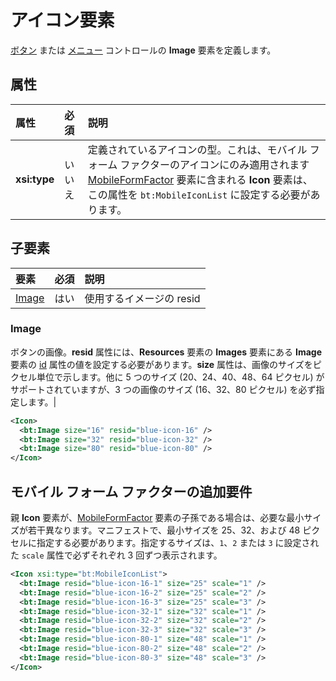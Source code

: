 # <a name="icon-element"></a>アイコン要素

[ボタン](control.md#button-control) または [メニュー](control.md#menu-dropdown-button-controls) コントロールの **Image** 要素を定義します。

## <a name="attributes"></a>属性

|  属性  |  必須  |  説明  |
|:-----|:-----|:-----|
|  **xsi:type**  |  いいえ  | 定義されているアイコンの型。これは、モバイル フォーム ファクターのアイコンにのみ適用されます[MobileFormFactor](mobileformfactor.md) 要素に含まれる **Icon** 要素は、この属性を `bt:MobileIconList` に設定する必要があります。 |

## <a name="child-elements"></a>子要素

|  要素 |  必須  |  説明  |
|:-----|:-----|:-----|
|  [Image](#image)        | はい |   使用するイメージの resid         |

### <a name="image"></a>Image

ボタンの画像。**resid** 属性には、**Resources** 要素の **Images** 要素にある **Image** 要素の [id](resources.md) 属性の値を設定する必要があります。**size** 属性は、画像のサイズをピクセル単位で示します。他に 5 つのサイズ (20、24、40、48、64 ピクセル) がサポートされていますが、3 つの画像のサイズ (16、32、80 ピクセル) を必ず指定します。|

```xml
<Icon>
  <bt:Image size="16" resid="blue-icon-16" />
  <bt:Image size="32" resid="blue-icon-32" />
  <bt:Image size="80" resid="blue-icon-80" />
</Icon>
```

## <a name="additional-requirements-for-mobile-form-factors"></a>モバイル フォーム ファクターの追加要件

親 **Icon** 要素が、[MobileFormFactor](mobileformfactor.md) 要素の子孫である場合は、必要な最小サイズが若干異なります。マニフェストで、最小サイズを 25、32、および 48 ピクセルに指定する必要があります。指定するサイズは、`1`、`2` または `3` に設定された `scale` 属性で必ずそれぞれ 3 回ずつ表示されます。

```xml
<Icon xsi:type="bt:MobileIconList">
  <bt:Image resid="blue-icon-16-1" size="25" scale="1" />
  <bt:Image resid="blue-icon-16-2" size="25" scale="2" />
  <bt:Image resid="blue-icon-16-3" size="25" scale="3" />
  <bt:Image resid="blue-icon-32-1" size="32" scale="1" />
  <bt:Image resid="blue-icon-32-2" size="32" scale="2" />
  <bt:Image resid="blue-icon-32-3" size="32" scale="3" />
  <bt:Image resid="blue-icon-80-1" size="48" scale="1" />
  <bt:Image resid="blue-icon-80-2" size="48" scale="2" />
  <bt:Image resid="blue-icon-80-3" size="48" scale="3" />
</Icon>
```